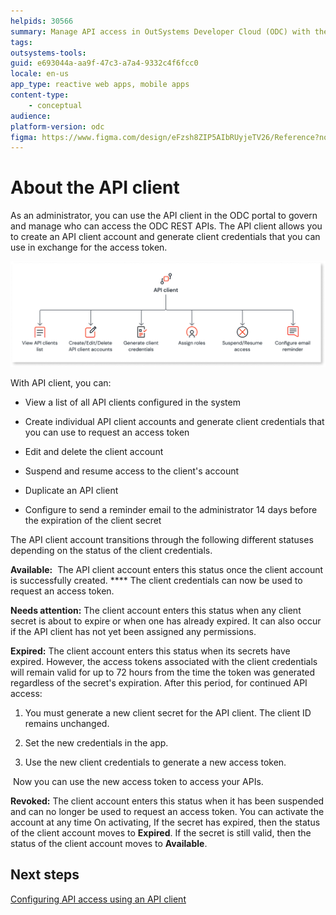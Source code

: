 ```yaml
---
helpids: 30566
summary: Manage API access in OutSystems Developer Cloud (ODC) with the API client, enabling client account creation and role assignments.
tags: 
outsystems-tools: 
guid: e693044a-aa9f-47c3-a7a4-9332c4f6fcc0
locale: en-us
app_type: reactive web apps, mobile apps
content-type: 
    - conceptual
audience: 
platform-version: odc
figma: https://www.figma.com/design/eFzsh8ZIP5AIbRUyjeTV26/Reference?node-id=3495-24&t=Ee0vNUQza7lfj7Sy-1
---
```


# About the API client

As an administrator, you can use the API client in the ODC portal to govern and manage who can access the ODC REST APIs. The API client allows you to create an API client account and generate client credentials that you can use in exchange for the access token.

![Diagram showing functionalities of the API client including viewing API clients list, creating/editing/deleting API client accounts, generating client credentials, assigning roles, suspending/resuming access, and configuring email reminders.](images/about-api-client-diag.png "API Client Functionalities Diagram")

With API client, you can:

* View a list of all API clients configured in the system

* Create individual API client accounts and generate client credentials that you can use to request an access token

* Edit and delete the client account

* Suspend and resume access to the client's account

* Duplicate an API client

* Configure to send a reminder email to the administrator 14 days before the expiration of the client secret

The API client account transitions through the following different statuses depending on the status of the client credentials.

**Available:**  The API client account enters this status once the client account is successfully created. **** The client credentials can now be used to request an access token.

**Needs attention:** The client account enters this status when any client secret is about to expire or when one has already expired. It can also occur if the API client has not yet been assigned any permissions.  

**Expired:** The client account enters this status when its secrets have expired. However, the access tokens associated with the client credentials will remain valid for up to 72 hours from the time the token was generated regardless of the secret's expiration. After this period, for continued API access:

1. You must generate a new client secret for the API client. The client ID remains unchanged.

1. Set the new credentials in the app.

1. Use the new client credentials to generate a new access token.

 Now you can use the new access token to access your APIs.

**Revoked:** The client account enters this status when it has been suspended and can no longer be used to request an access token. You can activate the account at any time On activating, If the secret has expired, then the status of the client account moves to **Expired**. If the secret is still valid, then the status of the client account moves to **Available**.

## Next steps

[Configuring API access using an API client](create-api-client.md)
